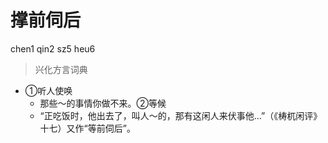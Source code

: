 # 撑前伺后
chen1 qin2 sz5 heu6
> 兴化方言词典
- ①听人使唤
  - 那些～的事情你做不来。②等候
  - “正吃饭时，他出去了，叫人～的，那有这闲人来伏事他…”（《梼杌闲评》十七）又作“等前伺后”。
